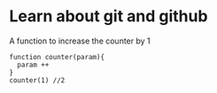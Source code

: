 # Learn about git and github

A function to increase the counter by 1
```
function counter(param){
  param ++
}
counter(1) //2
```
